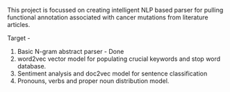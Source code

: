 This project is focussed on creating intelligent NLP based parser for pulling functional annotation associated with cancer mutations from literature articles.

Target - 

1. Basic N-gram abstract parser - Done
2. word2vec vector model for populating crucial keywords and stop word database.
3. Sentiment analysis and doc2vec model for sentence classification
4. Pronouns, verbs and proper noun distribution model.